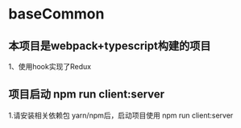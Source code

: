 # baseCommon
## 本项目是webpack+typescript构建的项目
1、使用hook实现了Redux
## 项目启动 npm run client:server
1.请安装相关依赖包 yarn/npm后，启动项目使用 npm run client:server
